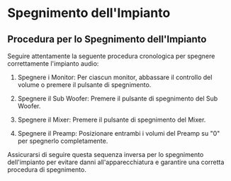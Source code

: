 # Spegnimento dell'Impianto
## Procedura per lo Spegnimento dell'Impianto

Seguire attentamente la seguente procedura cronologica per spegnere correttamente l'impianto audio:

1. Spegnere i Monitor: Per ciascun monitor, abbassare il controllo del volume o premere il pulsante di spegnimento.

2. Spegnere il Sub Woofer: Premere il pulsante di spegnimento del Sub Woofer.

3. Spegnere il Mixer: Premere il pulsante di spegnimento del Mixer.

4. Spegnere il Preamp: Posizionare entrambi i volumi del Preamp su "0" per spegnerlo completamente.

Assicurarsi di seguire questa sequenza inversa per lo spegnimento dell'impianto per evitare danni all'apparecchiatura e garantire una corretta procedura di spegnimento.